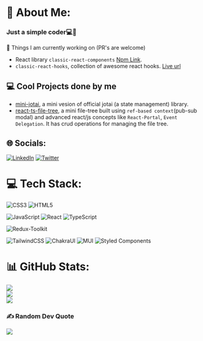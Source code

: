 
# 💫 About Me:
### Just a simple coder💻🚀
🔭 Things I am currently working on (PR's are welcome)
- React library `classic-react-components` [Npm Link](https://www.npmjs.com/package/classic-react-components).
- `classic-react-hooks`, collection of awesome react hooks. [Live url](https://classic-react-hooks.vercel.app/)

## 💻 Cool Projects done by me
- [mini-jotai](https://github.com/Ashish-simpleCoder/mini-jotai), a mini vesion of official jotai (a state management) library.
- [react-ts-file-tree](https://github.com/Ashish-simpleCoder/react-ts-file-tree), a mini file-tree built using `ref-based context`(pub-sub modal) and advanced react/js concepts like `React-Portal`, `Event Delegation`. It has crud operations for managing the file tree.


## 🌐 Socials:
[![LinkedIn](https://img.shields.io/badge/LinkedIn-%230077B5.svg?logo=linkedin&logoColor=white)](https://www.linkedin.com/in/ashish-prajapati-002154193/) 
[![Twitter](https://img.shields.io/badge/Twitter-%231DA1F2.svg?logo=Twitter&logoColor=white)](https://twitter.com/ashish_devloper) 

# 💻 Tech Stack:
![CSS3](https://img.shields.io/badge/css3-%231572B6.svg?style=for-the-badge&logo=css3&logoColor=white) 
![HTML5](https://img.shields.io/badge/html5-%23E34F26.svg?style=for-the-badge&logo=html5&logoColor=white) 

![JavaScript](https://img.shields.io/badge/javascript-%23323330.svg?style=for-the-badge&logo=javascript&logoColor=%23F7DF1E)
![React](https://img.shields.io/badge/react-%2320232a.svg?style=for-the-badge&logo=react&logoColor=%2361DAFB) 
![TypeScript](https://img.shields.io/badge/typescript-%23007ACC.svg?style=for-the-badge&logo=typescript&logoColor=white)

![Redux-Toolkit](https://img.shields.io/badge/Redux%20Toolkit-434048.svg?style=for-the-badge&logo=redux&logoColor=764abc)

![TailwindCSS](https://img.shields.io/badge/tailwind-%231572B6.svg?style=for-the-badge&logo=tailwindcss3&logoColor=white)
![ChakraUI](https://img.shields.io/badge/chakra-%234ED1C5.svg?style=for-the-badge&logo=chakraui&logoColor=white) 
![MUI](https://img.shields.io/badge/MUI-%230081CB.svg?style=for-the-badge&logo=material-ui&logoColor=white) 
![Styled Components](https://img.shields.io/badge/styled--components-DB7093?style=for-the-badge&logo=styled-components&logoColor=white)

# 📊 GitHub Stats:
![](https://github-readme-stats.vercel.app/api?username=ashish-simpleCoder&theme=dark&hide_border=false&include_all_commits=false&count_private=false)<br/>
![](https://github-readme-streak-stats.herokuapp.com/?user=ashish-simpleCoder&theme=dark&hide_border=false)<br/>
![](https://github-readme-stats.vercel.app/api/top-langs/?username=ashish-simpleCoder&theme=dark&hide_border=false&include_all_commits=false&count_private=false&layout=compact)


### ✍️ Random Dev Quote
![](https://quotes-github-readme.vercel.app/api?type=horizontal&theme=radical)
